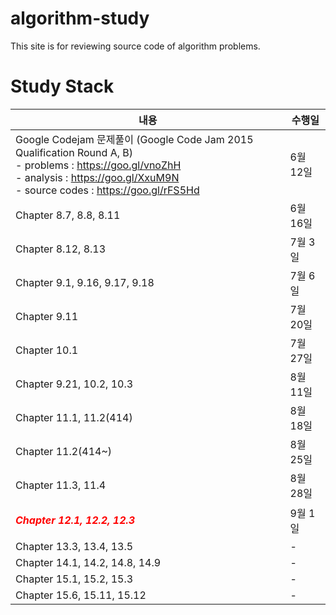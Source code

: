# algorithm-study
   This site is for reviewing source code of algorithm problems.

# Study Stack

| 내용 | 수행일 |
| -------- | ---- |
| Google Codejam 문제풀이 (Google Code Jam 2015 Qualification Round A, B) <br /> - problems : https://goo.gl/vnoZhH <br /> - analysis : https://goo.gl/XxuM9N <br /> - source codes : https://goo.gl/rFS5Hd | 6월 12일 | 
| Chapter 8.7, 8.8, 8.11 | 6월 16일 |
| Chapter 8.12, 8.13 | 7월 3일 |
| Chapter 9.1, 9.16, 9.17, 9.18 | 7월 6일 |
| Chapter 9.11  | 7월 20일 |
| Chapter 10.1  | 7월 27일 |
| Chapter 9.21, 10.2, 10.3  | 8월 11일 |
| Chapter 11.1, 11.2(414)  | 8월 18일 |
| Chapter 11.2(414~)  | 8월 25일 |
| Chapter 11.3, 11.4  | 8월 28일 |
| <p style='color:red'>_**Chapter 12.1, 12.2, 12.3**_</p> | 9월 1일 |
| Chapter 13.3, 13.4, 13.5 | - |
| Chapter 14.1, 14.2, 14.8, 14.9 | - |
| Chapter 15.1, 15.2, 15.3 | - |
| Chapter 15.6, 15.11, 15.12 | - |
